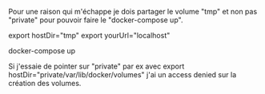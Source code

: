 Pour une raison qui m'échappe je dois partager le volume "tmp" et non pas "private" pour pouvoir faire le "docker-compose up".

export hostDir="tmp"
export yourUrl="localhost"

docker-compose up


Si j'essaie de pointer sur "private" par ex avec
export hostDir="private/var/lib/docker/volumes" j'ai un access denied sur la création des volumes.